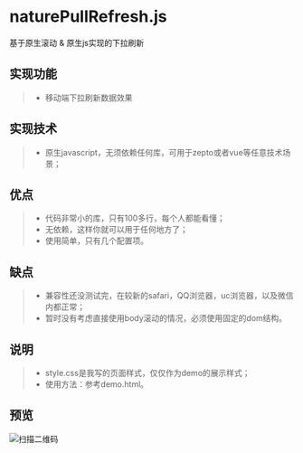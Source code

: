 # naturePullRefresh.js

基于原生滚动 &amp; 原生js实现的下拉刷新

## 实现功能
> *  移动端下拉刷新数据效果

## 实现技术
> *  原生javascript，无须依赖任何库，可用于zepto或者vue等任意技术场景；

## 优点
> *  代码非常小的库，只有100多行，每个人都能看懂；
> *  无依赖，这样你就可以用于任何地方了；
> *  使用简单，只有几个配置项。

## 缺点
> *  兼容性还没测试完，在较新的safari，QQ浏览器，uc浏览器，以及微信内都正常；
> *  暂时没有考虑直接使用body滚动的情况，必须使用固定的dom结构。

## 说明
> * style.css是我写的页面样式，仅仅作为demo的展示样式；
> * 使用方法：参考demo.html。

## 预览

![扫描二维码](https://github.com/yangyuji/naturePullRefresh.js/blob/master/img/qrcode.png)
